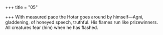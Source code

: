 +++
title = "05"

+++
With measured pace the Hotar goes around by himself—Agni,
gladdening, of honeyed speech, truthful.
His flames run like prizewinners. All creatures fear (him) when he has  flashed.